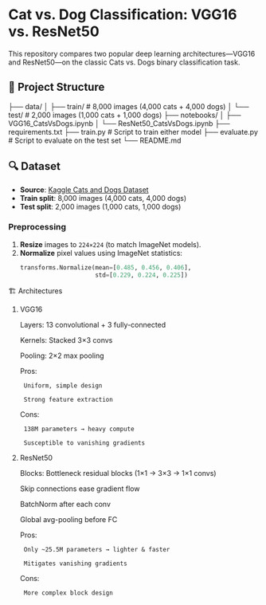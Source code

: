 # Cat vs. Dog Classification: VGG16 vs. ResNet50

This repository compares two popular deep learning architectures—VGG16 and ResNet50—on the classic Cats vs. Dogs binary classification task.

## 📂 Project Structure
├── data/ │ ├── train/ # 8,000 images (4,000 cats + 4,000 dogs) │ └── test/ # 2,000 images (1,000 cats + 1,000 dogs) ├── notebooks/ │ ├── VGG16_CatsVsDogs.ipynb │ └── ResNet50_CatsVsDogs.ipynb ├── requirements.txt ├── train.py # Script to train either model ├── evaluate.py # Script to evaluate on the test set └── README.md


## 🔍 Dataset

- **Source**: [Kaggle Cats and Dogs Dataset](https://www.kaggle.com/datasets/tongpython/cat-and-dog)
- **Train split**: 8,000 images (4,000 cats, 4,000 dogs)  
- **Test split**: 2,000 images (1,000 cats, 1,000 dogs)

### Preprocessing
1. **Resize** images to `224×224` (to match ImageNet models).  
2. **Normalize** pixel values using ImageNet statistics:  
   ```python
   transforms.Normalize(mean=[0.485, 0.456, 0.406],
                        std=[0.229, 0.224, 0.225])

🏗 Architectures
1. VGG16

    Layers: 13 convolutional + 3 fully-connected

    Kernels: Stacked 3×3 convs

    Pooling: 2×2 max pooling

    Pros:

        Uniform, simple design

        Strong feature extraction

    Cons:

        138M parameters → heavy compute

        Susceptible to vanishing gradients

2. ResNet50

    Blocks: Bottleneck residual blocks (1×1 → 3×3 → 1×1 convs)

    Skip connections ease gradient flow

    BatchNorm after each conv

    Global avg-pooling before FC

    Pros:

        Only ~25.5M parameters → lighter & faster

        Mitigates vanishing gradients

    Cons:

        More complex block design
